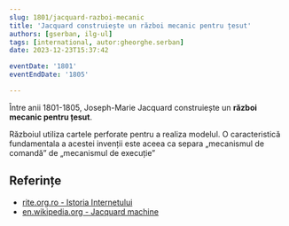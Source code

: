 ```yaml
---
slug: 1801/jacquard-razboi-mecanic
title: 'Jacquard construiește un război mecanic pentru țesut'
authors: [gserban, ilg-ul]
tags: [international, autor:gheorghe.serban]
date: 2023-12-23T15:37:42

eventDate: '1801'
eventEndDate: '1805'

---
```


Între anii 1801-1805, Joseph-Marie Jacquard construiește un **război
mecanic pentru țesut**.

<!-- truncate -->

Războiul utiliza cartele perforate pentru a realiza modelul.
O caracteristică fundamentala a acestei invenții este aceea
ca separa „mecanismul de comandă” de „mecanismul de execuție”

## Referințe

- [rite.org.ro - Istoria Internetului](https://rite.org.ro/istoria-internetului/)
- [en.wikipedia.org - Jacquard machine](https://en.wikipedia.org/wiki/Jacquard_machine)
